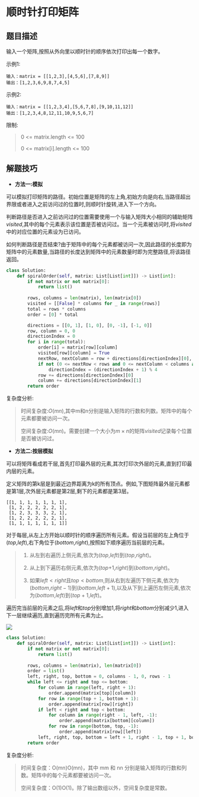 # 顺时针打印矩阵

## 题目描述

输入一个矩阵,按照从外向里以顺时针的顺序依次打印出每一个数字。


示例1:

```
输入：matrix = [[1,2,3],[4,5,6],[7,8,9]]
输出：[1,2,3,6,9,8,7,4,5]
```

示例2:

```
输入：matrix = [[1,2,3,4],[5,6,7,8],[9,10,11,12]]
输出：[1,2,3,4,8,12,11,10,9,5,6,7]
```

限制:

> 0 <= matrix.length <= 100
> 
> 0 <= matrix[i].length <= 100

## 解题技巧

* **方法一:模拟**

可以模拟打印矩阵的路径。初始位置是矩阵的左上角,初始方向是向右,当路径超出界限或者进入之前访问过的位置时,则顺时针旋转,进入下一个方向。

判断路径是否进入之前访问过的位置需要使用一个与输入矩阵大小相同的辅助矩阵$\textit{visited}$,其中的每个元素表示该位置是否被访问过。当一个元素被访问时,将$\textit{visited}$中的对应位置的元素设为已访问。

如何判断路径是否结束?由于矩阵中的每个元素都被访问一次,因此路径的长度即为矩阵中的元素数量,当路径的长度达到矩阵中的元素数量时即为完整路径,将该路径返回。

```python
class Solution:
    def spiralOrder(self, matrix: List[List[int]]) -> List[int]:
        if not matrix or not matrix[0]:
            return list()
        
        rows, columns = len(matrix), len(matrix[0])
        visited = [[False] * columns for _ in range(rows)]
        total = rows * columns
        order = [0] * total

        directions = [[0, 1], [1, 0], [0, -1], [-1, 0]]
        row, column = 0, 0
        directionIndex = 0
        for i in range(total):
            order[i] = matrix[row][column]
            visited[row][column] = True
            nextRow, nextColumn = row + directions[directionIndex][0], column + directions[directionIndex][1]
            if not (0 <= nextRow < rows and 0 <= nextColumn < columns and not visited[nextRow][nextColumn]):
                directionIndex = (directionIndex + 1) % 4
            row += directions[directionIndex][0]
            column += directions[directionIndex][1]
        return order
```

复杂度分析:

> 时间复杂度:$O(mn)$,其中m和n分别是输入矩阵的行数和列数。矩阵中的每个元素都要被访问一次。
> 
> 空间复杂度:$O(mn)$。需要创建一个大小为$m \times n$的矩阵$\textit{visited}$记录每个位置是否被访问过。

* **方法二:按层模拟**

可以将矩阵看成若干层,首先打印最外层的元素,其次打印次外层的元素,直到打印最内层的元素。

定义矩阵的第k层是到最近边界距离为k的所有顶点。例如,下图矩阵最外层元素都是第1层,次外层元素都是第2层,剩下的元素都是第3层。

```
[[1, 1, 1, 1, 1, 1, 1],
 [1, 2, 2, 2, 2, 2, 1],
 [1, 2, 3, 3, 3, 2, 1],
 [1, 2, 2, 2, 2, 2, 1],
 [1, 1, 1, 1, 1, 1, 1]]
```

对于每层,从左上方开始以顺时针的顺序遍历所有元素。假设当前层的左上角位于($\textit{top}$,$\textit{left}$),右下角位于($\textit{bottom}$,$\textit{right}$),按照如下顺序遍历当前层的元素。

> 1. 从左到右遍历上侧元素,依次为($\textit{top}$,$\textit{left}$)到($\textit{top}$,$\textit{right}$)。
> 
> 2. 从上到下遍历右侧元素,依次为($\textit{top}$+1,$\textit{right}$)到($\textit{bottom}$,$\textit{right}$)。
> 
> 3. 如果$\textit{left}<\textit{right}$且$\textit{top}<\textit{bottom}$,则从右到左遍历下侧元素,依次为 ($\textit{bottom}$,$\textit{right} - 1$)到($\textit{bottom}$,$\textit{left}+1$),以及从下到上遍历左侧元素,依次为($\textit{bottom}$,$\textit{left}$)到($\textit{top}+1$,$\textit{left}$)。

遍历完当前层的元素之后,将$\textit{left}$和$\textit{top}$分别增加1,将$\textit{right}$和$\textit{bottom}$分别减少1,进入下一层继续遍历,直到遍历完所有元素为止。

![](http://assets.leetcode-cn.com/solution-static/jianzhi_29/jianzhi_29_fig1.png)

```python
class Solution:
    def spiralOrder(self, matrix: List[List[int]]) -> List[int]:
        if not matrix or not matrix[0]:
            return list()
        
        rows, columns = len(matrix), len(matrix[0])
        order = list()
        left, right, top, bottom = 0, columns - 1, 0, rows - 1
        while left <= right and top <= bottom:
            for column in range(left, right + 1):
                order.append(matrix[top][column])
            for row in range(top + 1, bottom + 1):
                order.append(matrix[row][right])
            if left < right and top < bottom:
                for column in range(right - 1, left, -1):
                    order.append(matrix[bottom][column])
                for row in range(bottom, top, -1):
                    order.append(matrix[row][left])
            left, right, top, bottom = left + 1, right - 1, top + 1, bottom - 1
        return order
```

复杂度分析:

> 时间复杂度：O(mn)O(mn)，其中 mm 和 nn 分别是输入矩阵的行数和列数。矩阵中的每个元素都要被访问一次。
> 
> 空间复杂度：O(1)O(1)。除了输出数组以外，空间复杂度是常数。

